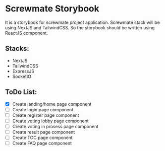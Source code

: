 # Screwmate Storybook

It is a storybook for screwmate project application. Screwmate stack will be using NextJS and TailwindCSS. So the storybook should be written using ReactJS component.

## Stacks:
* NextJS
* TailwindCSS
* ExpressJS
* SocketIO

## ToDo List:

* [x] Create landing/home page component
* [ ] Create login page component
* [ ] Create register page component
* [ ] Create voting lobby page component
* [ ] Create voting in prosess page component
* [ ] Create result page component
* [ ] Create TOC page component
* [ ] Create FAQ page component
